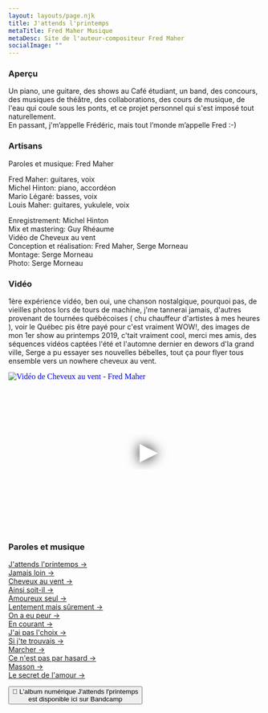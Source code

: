 ```yaml
---
layout: layouts/page.njk
title: J'attends l'printemps
metaTitle: Fred Maher Musique
metaDesc: Site de l'auteur-compositeur Fred Maher
socialImage: ""
---
```


### Aperçu  

Un piano, une guitare,  des shows au Café étudiant, un band, des concours, des musiques de théâtre, des collaborations, des cours de musique, de l'eau qui coule sous les ponts, et ce projet personnel qui s'est imposé tout naturellement.<br>
En passant, j'm’appelle Frédéric, mais tout l’monde m’appelle Fred :-)

### Artisans

Paroles et musique: Fred Maher 

Fred Maher: guitares, voix  
Michel Hinton: piano, accordéon  
Mario Légaré: basses, voix  
Louis Maher: guitares, yukulele, voix  

Enregistrement: Michel Hinton  
Mix et mastering: Guy Rhéaume  
Vidéo de Cheveux au vent  
Conception et réalisation: Fred Maher, Serge Morneau  
Montage: Serge Morneau  
Photo: Serge Morneau

### Vidéo

1ère expérience vidéo, ben oui, une chanson nostalgique, pourquoi pas, de vieilles photos lors de tours de machine, j'me tannerai jamais, d'autres provenant de tournées québécoises ( chu chauffeur d'artistes à mes heures ), voir le Québec pis être payé pour c'est vraiment WOW!, des images de mon 1er show au printemps 2019, c'tait vraiment cool, merci mes amis, des séquences vidéos captées l'été et l'automne dernier en dewors d'la grand ville, Serge a pu essayer ses nouvelles bébelles, tout ça pour flyer tous ensemble vers un nowhere cheveux au vent.

<iframe
  width="560"
  height="315"
  src="https://www.youtube.com/embed/iPxpSqu8BhU"
  srcdoc="<style>*{padding:0;margin:0;overflow:hidden}html,body{height:100%}img,span{position:absolute;width:100%;top:0;bottom:0;margin:auto}span{height:1.5em;text-align:center;font:48px/1.5 sans-serif;color:white;text-shadow:0 0 0.5em black}</style><a href=https://www.youtube.com/embed/iPxpSqu8BhU?autoplay=1><img src=https://i.ytimg.com/vi/iPxpSqu8BhU/maxresdefault.jpg alt='Vidéo de Cheveux au vent - Fred Maher'><span>▶</span></a>"
  frameborder="0"
  allow="accelerometer; autoplay; encrypted-media; gyroscope; picture-in-picture"
  allowfullscreen
  title="Vidéo de Cheveux au vent - Fred Maher"
></iframe>

### Paroles et musique
[J'attends l'printemps &rarr;](/paroles-et-musique/j-attends-l-printemps/)<br>
[Jamais loin &rarr;](/paroles-et-musique/jamais-loin/)<br>
[Cheveux au vent &rarr;](/paroles-et-musique/cheveux-au-vent/)<br>
[Ainsi soit-il &rarr;](/paroles-et-musique/ainsi-soit-il/)<br>
[Amoureux seul &rarr;](/paroles-et-musique/amoureux-seul/)<br>
[Lentement mais sûrement &rarr;](/paroles-et-musique/lentement-mais-surement/)<br>
[On a eu peur &rarr;](/paroles-et-musique/on-a-eu-peur/)<br>
[En courant &rarr;](/paroles-et-musique/en-courant/)<br>
[J'ai pas l'choix &rarr;](/paroles-et-musique/j-ai-pas-l-choix/)<br>
[Si j'te trouvais &rarr;](/paroles-et-musique/si-j-te-trouvais/)<br>
[Marcher &rarr;](/paroles-et-musique/marcher/)<br>
[Ce n'est pas par hasard &rarr;](/paroles-et-musique/ce-n-est-pas-par-hasard/)<br>
[Masson &rarr;](/paroles-et-musique/masson/)<br>
[Le secret de l'amour &rarr;](/paroles-et-musique/le-secret-de-l-amour/)

<a href="https://fredmahermusique.bandcamp.com"><button class="[ button ] [ font-base text-base weight-bold ]">
          🌱 L'album numérique J'attends l'printemps  <br>est disponible ici sur Bandcamp
        </button></a>